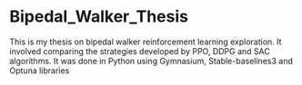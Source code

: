# Bipedal_Walker_Thesis
This is my thesis on bipedal walker reinforcement learning exploration. It involved comparing the strategies developed by PPO, DDPG and SAC algorithms.
It was done in Python using Gymnasium, Stable-baselines3 and Optuna libraries
